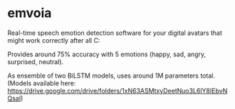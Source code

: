 # emvoia
Real-time speech emotion detection software for your digital avatars that might work correctly after all C:


Provides around 75% accuracy with 5 emotions (happy, sad, angry, surprised, neutral).

As ensemble of two BiLSTM models, uses around 1M parameters total.
(Models available here: https://drive.google.com/drive/folders/1xN63ASMtxyDeetNuo3L6lY8IEbvNQsaI)